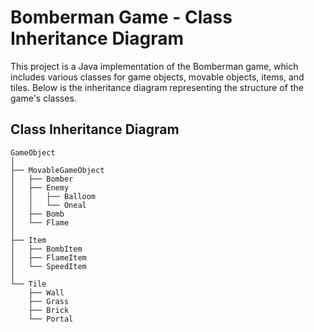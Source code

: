 # Bomberman Game - Class Inheritance Diagram

This project is a Java implementation of the Bomberman game, which includes various classes for game objects, movable objects, items, and tiles. Below is the inheritance diagram representing the structure of the game's classes.

## Class Inheritance Diagram

```
GameObject
│
├── MovableGameObject
│   ├── Bomber
│   ├── Enemy
│   │   ├── Balloom
│   │   └── Oneal
│   ├── Bomb
│   └── Flame
│
├── Item
│   ├── BombItem
│   ├── FlameItem
│   └── SpeedItem
│
└── Tile
    ├── Wall
    ├── Grass
    ├── Brick
    └── Portal
```
